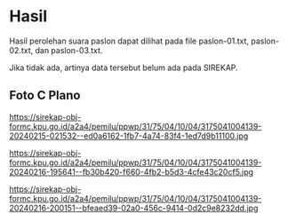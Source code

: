 # Hasil

Hasil perolehan suara paslon dapat dilihat pada file paslon-01.txt, paslon-02.txt, dan paslon-03.txt.

Jika tidak ada, artinya data tersebut belum ada pada SIREKAP.

## Foto C Plano

https://sirekap-obj-formc.kpu.go.id/a2a4/pemilu/ppwp/31/75/04/10/04/3175041004139-20240215-021532--ed0a6162-1fb7-4a74-83f4-1ed7d9b11100.jpg

https://sirekap-obj-formc.kpu.go.id/a2a4/pemilu/ppwp/31/75/04/10/04/3175041004139-20240216-195641--fb30b420-f660-4fb2-b5d3-4cfe43c20cf5.jpg

https://sirekap-obj-formc.kpu.go.id/a2a4/pemilu/ppwp/31/75/04/10/04/3175041004139-20240216-200151--bfeaed39-02a0-456c-9414-0d2c9e8232dd.jpg
